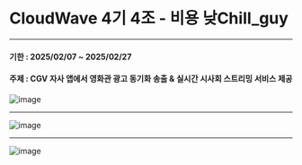 # CloudWave 4기 4조 - 비용 낮Chill_guy
---
#### 기한 : 2025/02/07 ~ 2025/02/27
#### 주제 : CGV 자사 앱에서 영화관 광고 동기화 송출 & 실시간 시사회 스트리밍 서비스 제공

![image](https://github.com/user-attachments/assets/2174b34c-380b-447e-9b95-e6564202c607)


---

![image](https://github.com/user-attachments/assets/14e765c0-0b0d-4361-9519-d8a598fce4ec)

---

![image](https://github.com/user-attachments/assets/82361b61-73bd-480f-bd93-2e57fd595377)
